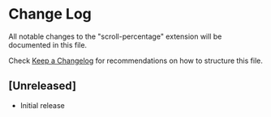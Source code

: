 # Change Log

All notable changes to the "scroll-percentage" extension will be documented in this file.

Check [Keep a Changelog](http://keepachangelog.com/) for recommendations on how to structure this file.

## [Unreleased]

- Initial release
